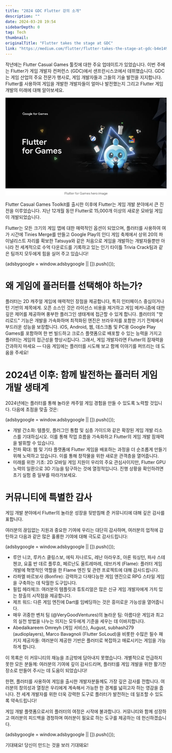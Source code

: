 ```yaml
---
title: "2024 GDC Flutter 강의 소개"
description: ""
date: 2024-03-28 19:54
sidebarDepth: 0
tag: Tech
thumbnail: 
originalTitle: "Flutter takes the stage at GDC"
link: "https://medium.com/flutter/flutter-takes-the-stage-at-gdc-b4e14900d606"
---
```



작년에는 Flutter Casual Games 툴킷에 대한 주요 업데이트가 있었습니다. 이번 주에는 Flutter가 게임 개발자 컨퍼런스 (GDC)에서 샌프란시스코에서 데뷔했습니다. GDC는 게임 산업의 주요 전문가 행사로, 게임 개발자들과 그들의 기술 발전을 지지합니다. Flutter를 사용하여 게임을 개발한 개발자들이 얼마나 발전했는지 그리고 Flutter 게임 개발의 미래에 대해 알아보세요.

![이미지](./img/FluttertakesthestageatGDC_0.png)

Flutter Casual Games Toolkit를 출시한 이후에 Flutter는 게임 개발 분야에서 큰 진전을 이루었습니다. 지난 12개월 동안 Flutter로 15,000개 이상의 새로운 모바일 게임이 개발되었습니다.

Flutter는 모든 크기의 게임 앱에 대한 매력적인 옵션이 되었으며, 플러터를 사용하여 여가 시간에 Tinies Merge를 만들고 Google Play의 인디 게임 축제에서 상위 20의 파이널리스트 자리를 확보한 Tatsuya와 같은 처음으로 게임을 개발하는 개발자들뿐만 아니라 전 세계적으로 수억 다운로드를 기록하고 있는 인기 타이틀 Trivia Crack팀과 같은 팀까지 모두에게 힘을 실어 주고 있습니다!

<!-- ui-log 수평형 -->
<ins class="adsbygoogle"
  style="display:block"
  data-ad-client="ca-pub-4877378276818686"
  data-ad-slot="9743150776"
  data-ad-format="auto"
  data-full-width-responsive="true"></ins>
<component is="script">
(adsbygoogle = window.adsbygoogle || []).push({});
</component>

# 왜 게임에 플러터를 선택해야 하는가?

플러터는 2D 캐주얼 게임에 매력적인 장점을 제공합니다, 특히 인터페이스 중심이거나 턴 기반의 제목에게. 오픈 소스인 것은 라이선스 비용을 제거하고 게임 메커니즘에 대한 깊은 제어를 제공하며 풍부한 플러그인 생태계에 접근할 수 있게 합니다. 플러터의 "핫 리로드" 기능은 개발을 가속화하며 최적화된 엔진은 브라우저를 포함한 기기 전체에서 부드러운 성능을 보장합니다. iOS, Android, 웹, 데스크톱 및 PC용 Google Play Games를 포함하여 한 번 빌드하고 크로스 플랫폼으로 배포할 수 있는 능력을 가지고 플러터는 게임의 접근성을 향상시킵니다. 그래서, 게임 개발자라면 Flutter의 잠재력을 간과하지 마세요 — 다음 게임에는 플러터를 시도해 보고 함께 이야기를 퍼뜨리는 데 도움을 주세요!

# 2024년 이후: 함께 발전하는 플러터 게임 개발 생태계

2024년에는 플러터를 통해 놀라운 캐주얼 게임 경험을 만들 수 있도록 노력할 것입니다. 다음에 초점을 맞출 것은:

<!-- ui-log 수평형 -->
<ins class="adsbygoogle"
  style="display:block"
  data-ad-client="ca-pub-4877378276818686"
  data-ad-slot="9743150776"
  data-ad-format="auto"
  data-full-width-responsive="true"></ins>
<component is="script">
(adsbygoogle = window.adsbygoogle || []).push({});
</component>

- 개발 간소화: 템플릿, 플러그인 통합 및 심층 가이드와 같은 확장된 게임 개발 리소스를 기대하십시오. 이를 통해 작업 흐름을 가속화하고 Flutter의 게임 개발 잠재력을 발휘할 수 있습니다.
- 전파 확대: 웹 및 기타 플랫폼에 Flutter 게임을 배포하는 과정을 더 순조롭게 만들기 위해 노력하고 있습니다. 이를 통해 창작물을 위한 새로운 관객층을 열어줍니다.
- 미래를 위한 기초: 2D 모바일 게임 지원이 우리의 주요 관심사이지만, Flutter GPU 노력의 일환으로 3D 기능을 탐구하는 것에 열정적입니다. 진행 상황을 확인하려면 초기 실험 중 일부를 따라가보세요.

# 커뮤니티에 특별한 감사

게임 개발 분야에서 Flutter의 놀라운 성장을 뒷받침해 준 커뮤니티에 대해 깊은 감사를 표합니다.

여러분의 끊임없는 지원과 중요한 기여에 우리는 대단히 감사하며, 여러분의 업적에 감탄하고 다음과 같은 많은 훌륭한 기여에 대해 극도로 감사드립니다:

<!-- ui-log 수평형 -->
<ins class="adsbygoogle"
  style="display:block"
  data-ad-client="ca-pub-4877378276818686"
  data-ad-slot="9743150776"
  data-ad-format="auto"
  data-full-width-responsive="true"></ins>
<component is="script">
(adsbygoogle = window.adsbygoogle || []).push({});
</component>

- 루안 니코, 루카스 클링스보, 에릭 자나르도, 레난 아라우조, 아론 워싱턴, 파샤 스테첸코, 요훔 반 데르 플루흐, 페르난도 울트레마레, 데브카게 (Flame): 플러터 게임 개발에 혁명적인 역할을 한 Flame 엔진 및 관련 프로젝트에 대해 감사드립니다.
- 라파엘 바르보사 (Bonfire): 강력하고 다재다능한 게임 엔진으로 RPG 스타일 게임을 구축하는 데 탁월한 도구입니다.
- 필립 헤라체크: 여러분의 템플릿과 튜토리얼은 많은 신규 게임 개발자에게 가치 있는 창출의 시작점을 제공합니다.
- 제프 워드: 다른 게임 엔진에 Dart를 임베딩하는 것은 흥미로운 가능성을 열어줍니다.
- 매우 귀중한 벤처 팀 (@VeryGoodVentures)의 놀라운 팀: 아름다운 게임과 최고의 실천 방법을 나누는 의지는 모두에게 기준을 세우는 데 이바지합니다.
- Abedalkareem Omreyh (게임 서비스), August, subhash279 (audioplayers), Marco Bavagnoli (Flutter SoLoud)을 비롯한 수많은 필수 패키지 제공자들: 여러분이 제공한 기반은 플러터로 복잡하고 매료시키는 게임을 가능하게 합니다.

이 목록은 이 커뮤니티의 재능을 조금밖에 담아내지 못했습니다. 개별적으로 언급하지 못한 모든 분들께: 여러분의 기여에 깊이 감사드리며, 플러터를 게임 개발을 위한 활기찬 장소로 만들어 주시는 데 도움이 되었습니다!

한편, 플러터를 사용하여 게임을 출시한 개발자분들께도 가장 깊은 감사를 전합니다. 여러분의 창의성과 열정은 우리에게 계속해서 가능한 한 경계를 넓히고자 하는 영감을 줍니다. 전 세계 개발자를 위한 더욱 강력한 도구로 플러터가 발전하는 데 일조할 수 있도록 약속드립니다!

게임 개발 플랫폼으로서의 플러터의 여정은 시작에 불과합니다. 커뮤니티와 함께 성장하고 여러분의 피드백을 경청하며 여러분이 필요로 하는 도구를 제공하는 데 헌신하겠습니다.

<!-- ui-log 수평형 -->
<ins class="adsbygoogle"
  style="display:block"
  data-ad-client="ca-pub-4877378276818686"
  data-ad-slot="9743150776"
  data-ad-format="auto"
  data-full-width-responsive="true"></ins>
<component is="script">
(adsbygoogle = window.adsbygoogle || []).push({});
</component>

기대돼요! 당신이 만드는 것을 보러 기대돼요!